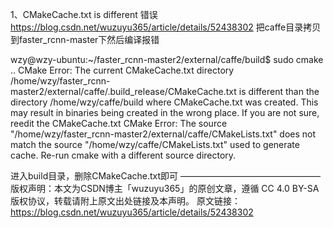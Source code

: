 1、CMakeCache.txt is different 错误
https://blog.csdn.net/wuzuyu365/article/details/52438302
把caffe目录拷贝到faster_rcnn-master下然后编译报错

wzy@wzy-ubuntu:~/faster_rcnn-master2/external/caffe/build$ sudo cmake .. 
CMake Error: The current CMakeCache.txt directory /home/wzy/faster_rcnn-master2/external/caffe/.build_release/CMakeCache.txt is different than the directory /home/wzy/caffe/build where CMakeCache.txt was created. This may result in binaries being created in the wrong place. If you are not sure, reedit the CMakeCache.txt
CMake Error: The source "/home/wzy/faster_rcnn-master2/external/caffe/CMakeLists.txt" does not match the source "/home/wzy/caffe/CMakeLists.txt" used to generate cache.  Re-run cmake with a different source directory.

进入build目录，删除CMakeCache.txt即可
————————————————
版权声明：本文为CSDN博主「wuzuyu365」的原创文章，遵循 CC 4.0 BY-SA 版权协议，转载请附上原文出处链接及本声明。
原文链接：https://blog.csdn.net/wuzuyu365/article/details/52438302